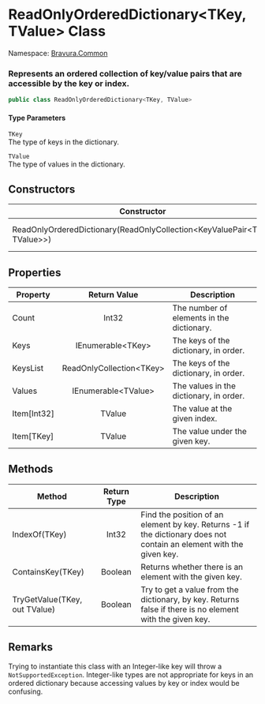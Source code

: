 # ReadOnlyOrderedDictionary<TKey, TValue> Class

Namespace: [Bravura.Common](./Bravura.Common.md)

### Represents an ordered collection of key/value pairs that are accessible by the key or index.

```csharp
public class ReadOnlyOrderedDictionary<TKey, TValue>
```

#### Type Parameters
`TKey`<br/>
The type of keys in the dictionary.

`TValue`<br/>
The type of values in the dictionary.

## Constructors
| Constructor                                                               | Description                                                                                                                             |
|---------------------------------------------------------------------------|-----------------------------------------------------------------------------------------------------------------------------------------|
| ReadOnlyOrderedDictionary(ReadOnlyCollection<KeyValuePair<TKey, TValue>>) | Initializes a new instance of the [ReadOnlyOrderedDictionary<TKey, TValue>](./Bravura.Common.Types.ReadOnlyOrderedDictionary.md) class. |

## Properties
| Property    |       Return Value        | Description                               |
|-------------|:-------------------------:|-------------------------------------------|
| Count       |           Int32           | The number of elements in the dictionary. |
| Keys        |    IEnumerable\<TKey>     | The keys of the dictionary, in order.     |
| KeysList    | ReadOnlyCollection\<TKey> | The keys of the dictionary, in order.     |
| Values      |   IEnumerable\<TValue>    | The values in the dictionary, in order.   |
| Item[Int32] |          TValue           | The value at the given index.             |
| Item[TKey]  |          TValue           | The value under the given key.            |


## Methods
| Method                        | Return Type | Description                                                                                                          |
|-------------------------------|:-----------:|----------------------------------------------------------------------------------------------------------------------|
| IndexOf(TKey)                 |    Int32    | Find the position of an element by key. Returns -1 if the dictionary does not contain an element with the given key. |
| ContainsKey(TKey)             |   Boolean   | Returns whether there is an element with the given key.                                                              |
| TryGetValue(TKey, out TValue) |   Boolean   | Try to get a value from the dictionary, by key. Returns false if there is no element with the given key.             |

## Remarks
Trying to instantiate this class with an Integer-like key will throw a `NotSupportedException`. Integer-like types are not appropriate for keys in an ordered dictionary because accessing values by key or index would be confusing.

